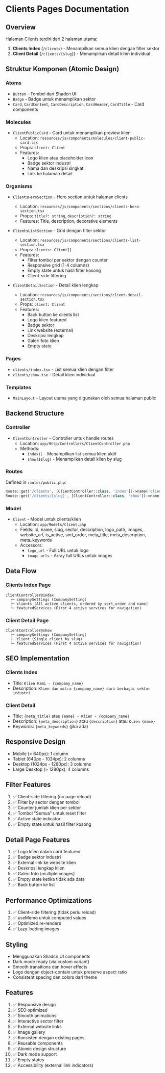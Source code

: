 # Clients Pages Documentation

## Overview
Halaman Clients terdiri dari 2 halaman utama:
1. **Clients Index** (`/clients`) - Menampilkan semua klien dengan filter sektor
2. **Client Detail** (`/clients/{slug}`) - Menampilkan detail klien individual

## Struktur Komponen (Atomic Design)

### Atoms
- `Button` - Tombol dari Shadcn UI
- `Badge` - Badge untuk menampilkan sektor
- `Card`, `CardContent`, `CardDescription`, `CardHeader`, `CardTitle` - Card components

### Molecules
- `ClientPublicCard` - Card untuk menampilkan preview klien
  - Location: `resources/js/components/molecules/client-public-card.tsx`
  - Props: `client: Client`
  - Features:
    - Logo klien atau placeholder icon
    - Badge sektor industri
    - Nama dan deskripsi singkat
    - Link ke halaman detail

### Organisms
- `ClientsHeroSection` - Hero section untuk halaman clients
  - Location: `resources/js/components/sections/clients-hero-section.tsx`
  - Props: `title?: string`, `description?: string`
  - Features: Title, description, decorative elements

- `ClientsListSection` - Grid dengan filter sektor
  - Location: `resources/js/components/sections/clients-list-section.tsx`
  - Props: `clients: Client[]`
  - Features:
    - Filter tombol per sektor dengan counter
    - Responsive grid (1-4 columns)
    - Empty state untuk hasil filter kosong
    - Client-side filtering

- `ClientDetailSection` - Detail klien lengkap
  - Location: `resources/js/components/sections/client-detail-section.tsx`
  - Props: `client: Client`
  - Features:
    - Back button ke clients list
    - Logo klien featured
    - Badge sektor
    - Link website (external)
    - Deskripsi lengkap
    - Galeri foto klien
    - Empty state

### Pages
- `clients/index.tsx` - List semua klien dengan filter
- `clients/show.tsx` - Detail klien individual

### Templates
- `MainLayout` - Layout utama yang digunakan oleh semua halaman public

## Backend Structure

### Controller
- `ClientController` - Controller untuk handle routes
  - Location: `app/Http/Controllers/ClientController.php`
  - Methods:
    - `index()` - Menampilkan list semua klien aktif
    - `show($slug)` - Menampilkan detail klien by slug

### Routes
Defined in `routes/public.php`:
```php
Route::get('/clients', [ClientController::class, 'index'])->name('clients.index');
Route::get('/clients/{slug}', [ClientController::class, 'show'])->name('clients.show');
```

### Model
- `Client` - Model untuk clients/klien
  - Location: `app/Models/Client.php`
  - Fields: id, name, slug, sector, description, logo_path, images, website_url, is_active, sort_order, meta_title, meta_description, meta_keywords
  - Accessors:
    - `logo_url` - Full URL untuk logo
    - `image_urls` - Array full URLs untuk images

## Data Flow

### Clients Index Page
```
ClientController@index
  ├─ companySettings (CompanySetting)
  ├─ clients (All active clients, ordered by sort_order and name)
  └─ featuredServices (First 4 active services for navigation)
```

### Client Detail Page
```
ClientController@show
  ├─ companySettings (CompanySetting)
  ├─ client (Single client by slug)
  └─ featuredServices (First 4 active services for navigation)
```

## SEO Implementation

### Clients Index
- Title: `Klien Kami - {company_name}`
- Description: `Klien dan mitra {company_name} dari berbagai sektor industri`

### Client Detail
- Title: `{meta_title}` atau `{name} - Klien - {company_name}`
- Description: `{meta_description}` atau `{description}` atau `Klien {name}`
- Keywords: `{meta_keywords}` (jika ada)

## Responsive Design
- Mobile (< 640px): 1 column
- Tablet (640px - 1024px): 2 columns
- Desktop (1024px - 1280px): 3 columns
- Large Desktop (> 1280px): 4 columns

## Filter Features
1. ✅ Client-side filtering (no page reload)
2. ✅ Filter by sector dengan tombol
3. ✅ Counter jumlah klien per sektor
4. ✅ Tombol "Semua" untuk reset filter
5. ✅ Active state indicator
6. ✅ Empty state untuk hasil filter kosong

## Detail Page Features
1. ✅ Logo klien dalam card featured
2. ✅ Badge sektor industri
3. ✅ External link ke website klien
4. ✅ Deskripsi lengkap klien
5. ✅ Galeri foto (multiple images)
6. ✅ Empty state ketika tidak ada data
7. ✅ Back button ke list

## Performance Optimizations
1. ✅ Client-side filtering (tidak perlu reload)
2. ✅ useMemo untuk computed values
3. ✅ Optimized re-renders
4. ✅ Lazy loading images

## Styling
- Menggunakan Shadcn UI components
- Dark mode ready (via custom variant)
- Smooth transitions dan hover effects
- Logo dengan object-contain untuk preserve aspect ratio
- Consistent spacing dan colors dari theme

## Features
1. ✅ Responsive design
2. ✅ SEO optimized
3. ✅ Smooth animations
4. ✅ Interactive sector filter
5. ✅ External website links
6. ✅ Image gallery
7. ✅ Konsisten dengan existing pages
8. ✅ Reusable components
9. ✅ Atomic design structure
10. ✅ Dark mode support
11. ✅ Empty states
12. ✅ Accessibility (external link indicators)
